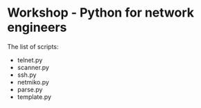 # Workshop - Python for network engineers

The list of scripts:
* telnet.py
* scanner.py
* ssh.py
* netmiko.py
* parse.py
* template.py
